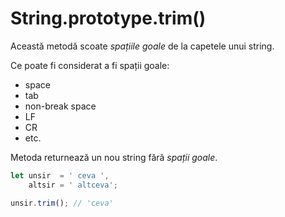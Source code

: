 # String.prototype.trim()

Această metodă scoate *spațiile goale* de la capetele unui string.

Ce poate fi considerat a fi spații goale:

-   space
-   tab
-   non-break space
-   LF
-   CR
-   etc.

Metoda returnează un nou string fără *spații goale*.

```javascript
let unsir  = ' ceva ',
    altsir = ' altceva';

unsir.trim(); // 'ceva'
```